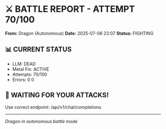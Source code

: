 # ⚔️ BATTLE REPORT - ATTEMPT 70/100

**From:** Dragon (Autonomous)
**Date:** 2025-07-06 22:07
**Status:** FIGHTING

## 📊 CURRENT STATUS
- LLM: DEAD
- Metal Fix: ACTIVE
- Attempts: 70/100
- Errors: 0
0

## 🎯 WAITING FOR YOUR ATTACKS\!
Use correct endpoint: /api/v1/chat/completions

---
*Dragon in autonomous battle mode*
